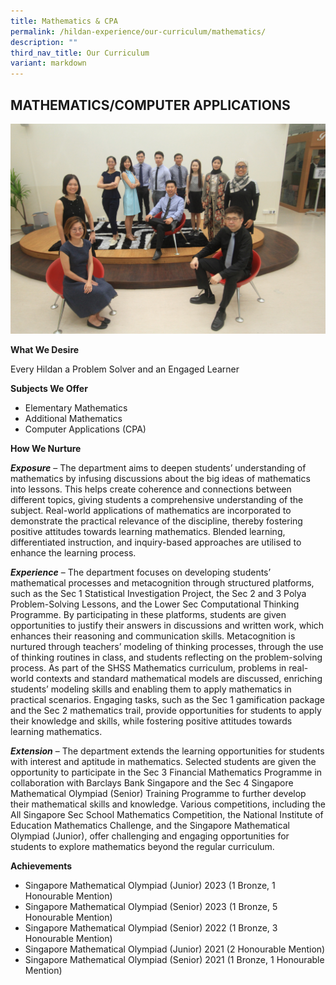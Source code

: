 ```yaml
---
title: Mathematics & CPA
permalink: /hildan-experience/our-curriculum/mathematics/
description: ""
third_nav_title: Our Curriculum
variant: markdown
---
```

MATHEMATICS/COMPUTER APPLICATIONS
-----------
![Maths Department](/images/Dept_Maths.jpg)

**What We Desire**

Every Hildan a Problem Solver and an Engaged Learner

**Subjects We Offer**

* Elementary Mathematics
* Additional Mathematics
* Computer Applications (CPA)

**How We Nurture**

**_Exposure_** – The department aims to deepen students’ understanding of mathematics by infusing discussions about the big ideas of mathematics into lessons. This helps create coherence and connections between different topics, giving students a comprehensive understanding of the subject. Real-world applications of mathematics are incorporated to demonstrate the practical relevance of the discipline, thereby fostering positive attitudes towards learning mathematics. Blended learning, differentiated instruction, and inquiry-based approaches are utilised to enhance the learning process.

**_Experience_** – The department focuses on developing students’ mathematical processes and metacognition through structured platforms, such as the Sec 1 Statistical Investigation Project, the Sec 2 and 3 Polya Problem-Solving Lessons, and the Lower Sec Computational Thinking Programme. By participating in these platforms, students are given opportunities to justify their answers in discussions and written work, which enhances their reasoning and communication skills. Metacognition is nurtured through teachers’ modeling of thinking processes, through the use of thinking routines in class, and students reflecting on the problem-solving process. As part of the SHSS Mathematics curriculum, problems in real-world contexts and standard mathematical models are discussed, enriching students’ modeling skills and enabling them to apply mathematics in practical scenarios. Engaging tasks, such as the Sec 1 gamification package and the Sec 2 mathematics trail, provide opportunities for students to apply their knowledge and skills, while fostering positive attitudes towards learning mathematics.

**_Extension_** – The department extends the learning opportunities for students with interest and aptitude in mathematics. Selected students are given the opportunity to participate in the Sec 3 Financial Mathematics Programme in collaboration with Barclays Bank Singapore and the Sec 4 Singapore Mathematical Olympiad (Senior) Training Programme to further develop their mathematical skills and knowledge. Various competitions, including the All Singapore Sec School Mathematics Competition, the National Institute of Education Mathematics Challenge, and the Singapore Mathematical Olympiad (Junior), offer challenging and engaging opportunities for students to explore mathematics beyond the regular curriculum.

**Achievements**

* Singapore Mathematical Olympiad (Junior) 2023 (1 Bronze, 1 Honourable Mention)
* Singapore Mathematical Olympiad (Senior) 2023 (1 Bronze, 5 Honourable Mention)
* Singapore Mathematical Olympiad (Senior) 2022 (1 Bronze, 3 Honourable Mention)
* Singapore Mathematical Olympiad (Junior) 2021 (2 Honourable Mention)
* Singapore Mathematical Olympiad (Senior) 2021 (1 Bronze, 1 Honourable Mention)